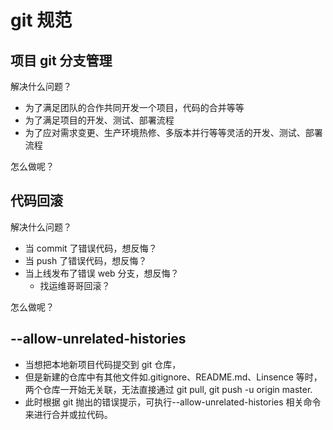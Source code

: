 # git 规范 <Badge type="danger" text="will do" />

## 项目 git 分支管理

解决什么问题？

- 为了满足团队的合作共同开发一个项目，代码的合并等等
- 为了满足项目的开发、测试、部署流程
- 为了应对需求变更、生产环境热修、多版本并行等等灵活的开发、测试、部署流程

怎么做呢？

## 代码回滚

解决什么问题？

- 当 commit 了错误代码，想反悔？
- 当 push 了错误代码，想反悔？
- 当上线发布了错误 web 分支，想反悔？
  - 找运维哥哥回滚？

怎么做呢？

## --allow-unrelated-histories

- 当想把本地新项目代码提交到 git 仓库，
- 但是新建的仓库中有其他文件如.gitignore、README.md、Linsence 等时，两个仓库一开始无关联，无法直接通过 git pull, git push -u origin master.
- 此时根据 git 抛出的错误提示，可执行--allow-unrelated-histories 相关命令来进行合并或拉代码。
